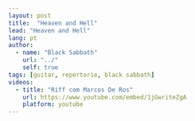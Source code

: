 ```yaml
---
layout: post
title:  "Heaven and Hell"
lead: "Heaven and Hell"
lang: pt
author:
  - name: "Black Sabbath"
    url: "../"
    self: true
tags: [guitar, repertorie, black sabbath]
videos:
  - title: "Riff com Marcos De Ros"
    url: https://www.youtube.com/embed/1jGwriteZgA
    platform: youtube
---
```

